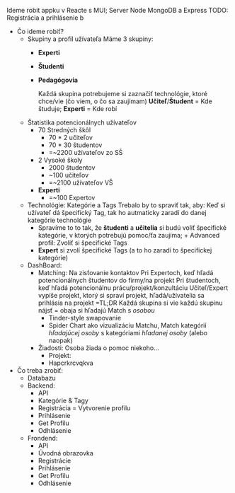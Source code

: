 Ideme robit appku v Reacte s MUI; Server Node MongoDB a Express
TODO: Registrácia a prihlásenie b

- Čo ideme robiť?
	- Skupiny a profil užívateľa
	  Máme 3 skupiny:
		- **Experti**
		- **Študenti**
		- **Pedagógovia**
		  
		  Každá skupina potrebujeme si zaznačiť technológie, ktoré chce/vie (čo viem, o čo sa zaujímam)
		  **Učiteľ**/**Študent** = Kde študuje; **Experti** = Kde robí
	- Štatistika potencionálnych užívateľov
		- 70 Stredných škôl
			- 70 * 2 učiteľov
			- 70 * 30 študentov
			- =~2200 užívateľov zo SŠ
		- 2 Vysoké školy
			- 2000 študentov
			- ~100 učiteľov
			- =~2100 užívateľov VŠ
		- **Experti**
			- =~100 Expertov
	- Technológie: Kategórie a Tags
	  Trebalo by to spraviť tak, aby: Keď si užívateľ dá špecifický Tag, tak ho autmaticky zaradí do danej kategórie technológie
		- Spravíme to to tak, že **študenti** a **učitelia** si budú voliť špecifické kategórie, v ktorých potrebujú pomoc/ťa zaujíma; + Advanced profil: Zvoliť si špecifické Tags
		- **Expert** si zvolí špecifické Tags (a to ho zaradí to špecifickej kategórie)
	- DashBoard:
		- Matching: Na zisťovanie kontaktov
		  Pri Expertoch, keď hľadá potencionálnych študentov do firmy/na projekt
		  Pri študentoch, keď hľadá potencionálnu prácu/projekt/konzultáciu
		  Učiteľ/Expert vypíše projekt, ktorý si spraví projekt, hľadá/užívatelia sa prihlásia na projekt
		  =TL;DR Každá skupina si vie každú skupinu nájsť
		  = obaja si hľadajú Match s *osobou*
			- Tinder-style swapovanie 
			- Spider Chart ako vizualizáciu Matchu, Match kategórií *hľadajúcej* *osoby*  s kategóriami *hľadanej* *osoby* (alebo naopak)
		- Žiadosti: Osoba žiada o pomoc niekoho...
			- Projekt:
			- Hapcrkrcvqkva
- Čo treba zrobiť:
	- Databazu
	- Backend:
		- API
		- Kategórie & Tagy
		- Registrácia = Vytvorenie profilu
		- Prihlásenie
		- Get Profilu
		- Odhlásenie
	- Frondend:
		- API
		- Úvodná obrazovka
		- Registrácie
		- Prihlásenie
		- Get Profilu
		- Odhlásenie